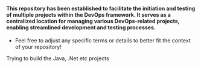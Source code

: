 #### This repository has been established to facilitate the initiation and testing of multiple projects within the DevOps framework. It serves as a centralized location for managing various DevOps-related projects, enabling streamlined development and testing processes.   
  
* Feel free to adjust any specific terms or details to better fit the context of your repository!

Trying to build the Java, .Net etc projects
